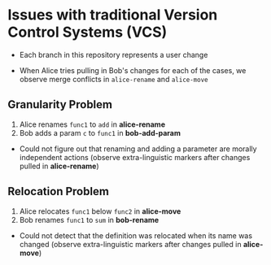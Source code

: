 # Issues with traditional Version Control Systems (VCS)

- Each branch in this repository represents a user change

- When Alice tries pulling in Bob's changes for each of the cases, we observe merge conflicts in `alice-rename` and `alice-move`

## Granularity Problem

 1. Alice renames `func1` to `add` in **alice-rename**
 2. Bob adds a param `c` to `func1` in **bob-add-param** 

- Could not figure out that renaming and adding a parameter are morally independent actions (observe extra-linguistic markers after changes pulled in **alice-rename**)

## Relocation Problem

1. Alice relocates `func1` below `func2` in **alice-move**
2. Bob renames `func1` to `sum` in **bob-rename**

- Could not detect that the definition was relocated when its name was changed (observe extra-linguistic markers after changes pulled in **alice-move**)
